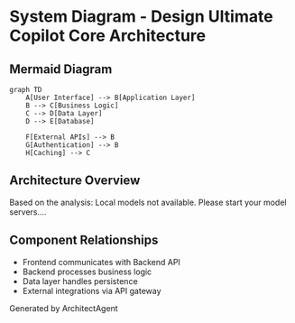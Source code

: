 # System Diagram - Design Ultimate Copilot Core Architecture

## Mermaid Diagram
```mermaid
graph TD
    A[User Interface] --> B[Application Layer]
    B --> C[Business Logic]
    C --> D[Data Layer]
    D --> E[Database]
    
    F[External APIs] --> B
    G[Authentication] --> B
    H[Caching] --> C
```

## Architecture Overview
Based on the analysis: Local models not available. Please start your model servers....

## Component Relationships
- Frontend communicates with Backend API
- Backend processes business logic
- Data layer handles persistence
- External integrations via API gateway

Generated by ArchitectAgent
